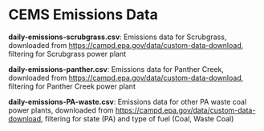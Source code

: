 # CEMS Emissions Data 

__daily-emissions-scrubgrass.csv__: Emissions data for Scrubgrass, downloaded from https://campd.epa.gov/data/custom-data-download, filtering for Scrubgrass power plant

__daily-emissions-panther.csv__: Emissions data for Panther Creek, downloaded from https://campd.epa.gov/data/custom-data-download, filtering for Panther Creek power plant

__daily-emissions-PA-waste.csv__: Emissions data for other PA waste coal power plants, downloaded from https://campd.epa.gov/data/custom-data-download, filtering for state (PA) and type of fuel (Coal, Waste Coal)
